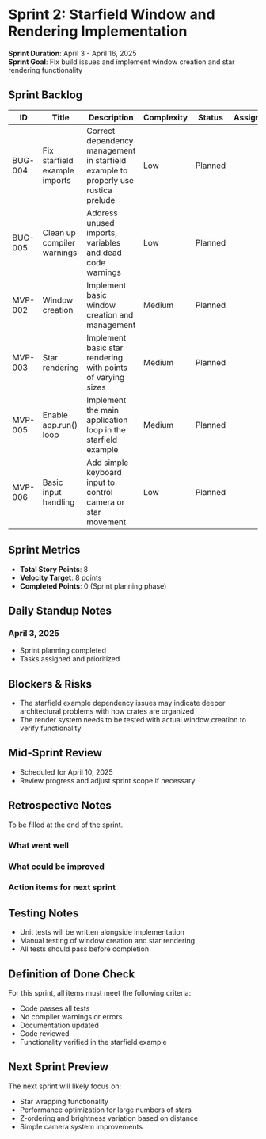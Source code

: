 # Sprint 2: Starfield Window and Rendering Implementation

**Sprint Duration**: April 3 - April 16, 2025  
**Sprint Goal**: Fix build issues and implement window creation and star rendering functionality

## Sprint Backlog

| ID | Title | Description | Complexity | Status | Assignee | Notes |
|----|-------|-------------|------------|--------|----------|-------|
| BUG-004 | Fix starfield example imports | Correct dependency management in starfield example to properly use rustica prelude | Low | Planned |  | Direct imports are causing compilation failures |
| BUG-005 | Clean up compiler warnings | Address unused imports, variables and dead code warnings | Low | Planned |  | Several warnings across multiple crates |
| MVP-002 | Window creation | Implement basic window creation and management | Medium | Planned |  | Required for visual display of the starfield |
| MVP-003 | Star rendering | Implement basic star rendering with points of varying sizes | Medium | Planned |  | Build upon StarPoint/StarComponent structures |
| MVP-005 | Enable app.run() loop | Implement the main application loop in the starfield example | Medium | Planned |  | Currently app.run() is a placeholder |
| MVP-006 | Basic input handling | Add simple keyboard input to control camera or star movement | Low | Planned |  | Allow user interaction with the starfield |

## Sprint Metrics

- **Total Story Points**: 8
- **Velocity Target**: 8 points
- **Completed Points**: 0 (Sprint planning phase)

## Daily Standup Notes

### April 3, 2025
- Sprint planning completed
- Tasks assigned and prioritized

## Blockers & Risks

- The starfield example dependency issues may indicate deeper architectural problems with how crates are organized
- The render system needs to be tested with actual window creation to verify functionality

## Mid-Sprint Review

- Scheduled for April 10, 2025
- Review progress and adjust sprint scope if necessary

## Retrospective Notes

To be filled at the end of the sprint.

### What went well

### What could be improved

### Action items for next sprint

## Testing Notes

- Unit tests will be written alongside implementation
- Manual testing of window creation and star rendering
- All tests should pass before completion

## Definition of Done Check

For this sprint, all items must meet the following criteria:
- Code passes all tests
- No compiler warnings or errors
- Documentation updated
- Code reviewed
- Functionality verified in the starfield example

## Next Sprint Preview

The next sprint will likely focus on:
- Star wrapping functionality
- Performance optimization for large numbers of stars
- Z-ordering and brightness variation based on distance
- Simple camera system improvements
